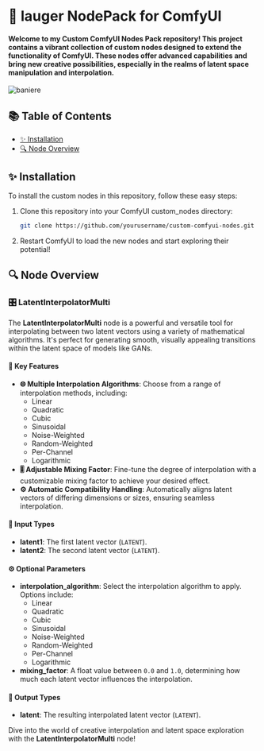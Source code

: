 # 🎨 lauger NodePack for ComfyUI

#### Welcome to my Custom ComfyUI Nodes Pack repository! This project contains a vibrant collection of custom nodes designed to extend the functionality of ComfyUI. These nodes offer advanced capabilities and bring new creative possibilities, especially in the realms of latent space manipulation and interpolation.

![baniere](https://github.com/user-attachments/assets/c84f68f1-3cbb-4d59-9677-0a4a67ec3d67)

## 📚 Table of Contents

- [✨ Installation](#installation)
- [🔍 Node Overview](#node-overview)

## ✨ Installation

To install the custom nodes in this repository, follow these easy steps:

1. Clone this repository into your ComfyUI custom_nodes directory:
    ```bash
    git clone https://github.com/yourusername/custom-comfyui-nodes.git
    ```
2. Restart ComfyUI to load the new nodes and start exploring their potential!

## 🔍 Node Overview

### 🎛️ LatentInterpolatorMulti

The **LatentInterpolatorMulti** node is a powerful and versatile tool for interpolating between two latent vectors using a variety of mathematical algorithms. It's perfect for generating smooth, visually appealing transitions within the latent space of models like GANs.

#### 🌟 Key Features

- **🌐 Multiple Interpolation Algorithms**: Choose from a range of interpolation methods, including:
  - Linear
  - Quadratic
  - Cubic
  - Sinusoidal
  - Noise-Weighted
  - Random-Weighted
  - Per-Channel
  - Logarithmic
- **🎚️ Adjustable Mixing Factor**: Fine-tune the degree of interpolation with a customizable mixing factor to achieve your desired effect.
- **⚙️ Automatic Compatibility Handling**: Automatically aligns latent vectors of differing dimensions or sizes, ensuring seamless interpolation.

#### 🧩 Input Types

- **latent1**: The first latent vector (`LATENT`).
- **latent2**: The second latent vector (`LATENT`).

#### ⚙️ Optional Parameters

- **interpolation_algorithm**: Select the interpolation algorithm to apply. Options include:
  - Linear
  - Quadratic
  - Cubic
  - Sinusoidal
  - Noise-Weighted
  - Random-Weighted
  - Per-Channel
  - Logarithmic
- **mixing_factor**: A float value between `0.0` and `1.0`, determining how much each latent vector influences the interpolation.

#### 🎯 Output Types

- **latent**: The resulting interpolated latent vector (`LATENT`).

Dive into the world of creative interpolation and latent space exploration with the **LatentInterpolatorMulti** node!
